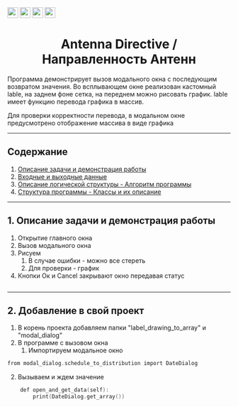 <!---------------------------------------------------------------------------------->
<div align="left">
<img src="https://img.shields.io/badge/python-3670A0?style=for-the-badge&logo=python&logoColor=ffdd54" height=24> 
<img src="https://img.shields.io/badge/Matplotlib-%23ffffff.svg?style=for-the-badge&logo=Matplotlib&logoColor=black" height=24>
<img src="https://img.shields.io/badge/numpy-%23013243.svg?style=for-the-badge&logo=numpy&logoColor=white" height=24>
<img src="https://img.shields.io/badge/Qt-41CD52?style=for-the-badge&logo=Qt&logoColor=white" height=24>
</div>

<h1 align="center"> Antenna Directive / Направленность Антенн </h1>

Программа демонстрирует вызов модального окна с последующим возвратом значения.
Во всплывающем окне реализован кастомный lable, на заднем фоне сетка, на переднем можно рисовать график.
lable имеет функцию перевода графика в массив. 

Для проверки корректности перевода, в модальном окне предусмотрено отображение массива в виде графика 

<!---------------------------------------------------------------------------------->

---

<h2 align="left"> Содержание </h2>

1. [ Описание задачи и демонстрация работы ](https://github.com/SkorEgor/Antenna_Directivity_version2#-1-описание-задачи-и-демонстрация-работы-)
2. [ Входные и выходные данные ](https://github.com/SkorEgor/Antenna_Directivity_version2#-2-входные-и-выходные-данные-)
3. [ Описание логической структуры - Алгоритм программы ](https://github.com/SkorEgor/Antenna_Directivity_version2#-3-описание-логической-структуры---алгоритм-программы-)
4. [ Структура программы - Классы и их описание](https://github.com/SkorEgor/Antenna_Directivity_version2#-4-структура-программы---классы-и-их-описание-)

<!---------------------------------------------------------------------------------->

---

<h2 align="left"> 1. Описание задачи и демонстрация работы </h2>

1. Открытие главного окна
2. Вызов модального окна
3. Рисуем
   1. В случае ошибки - можно все стереть
   2. Для проверки - график
4. Кнопки Ок и Cancel закрывают окно передавая статус


<div align="center">
<!--- Демонстрация работы -->
<img src="" >
</div>
<!---------------------------------------------------------------------------------->

---

<h2 align="left"> 2. Добавление в свой проект </h2>

1. В корень проекта добавляем папки "label_drawing_to_array" и "modal_dialog"
2. В программе с вызовом окна
   1. Импортируем модальное окно
```C
from modal_dialog.schedule_to_distribution import DateDialog
```
   2. Вызываем и ждем значение
```C
    def open_and_get_data(self):
        print(DateDialog.get_array())
```
